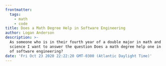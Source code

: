 ```yaml
---
frontmatter:
  tags:
    - math
    - code
title: Does a Math Degree Help in Software Engineering
author: Logan Anderson
description: >-
  As someone who is in their fourth year of a double major in math and computer
  science I want to answer the question Does a math degree help one in the field
  of software engineering?
date: 'Fri Oct 23 2020 22:22:20 GMT-0300 (Atlantic Daylight Time)'
---
```

